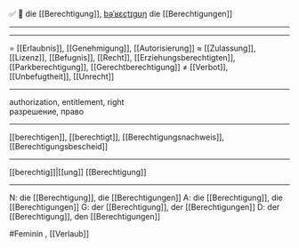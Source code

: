✅ 🔴 die [[Berechtigung]], [bəˈʁɛçtɪɡʊŋ](https://youglish.com/pronounce/Berechtigung/german)
die [[Berechtigungen]]

---

---

= [[Erlaubnis]], [[Genehmigung]], [[Autorisierung]]
≈ [[Zulassung]], [[Lizenz]], [[Befugnis]], [[Recht]], [[Erziehungsberechtigten]], [[Parkberechtigung]], [[Gerechtberechtigung]]
≠ [[Verbot]], [[Unbefugtheit]], [[Unrecht]]

---

authorization, entitlement, right  
разрешение, право

---

[[berechtigen]], [[berechtigt]], [[Berechtigungsnachweis]], [[Berechtigungsbescheid]]

---

[[berechtig]]|[[ung]]
[[Berechtigung]]

---

N: die [[Berechtigung]], die [[Berechtigungen]]
A: die [[Berechtigung]], die [[Berechtigungen]]
G: der [[Berechtigung]], der [[Berechtigungen]]
D: der [[Berechtigung]], den [[Berechtigungen]]

#Feminin , [[Verlaub]]
